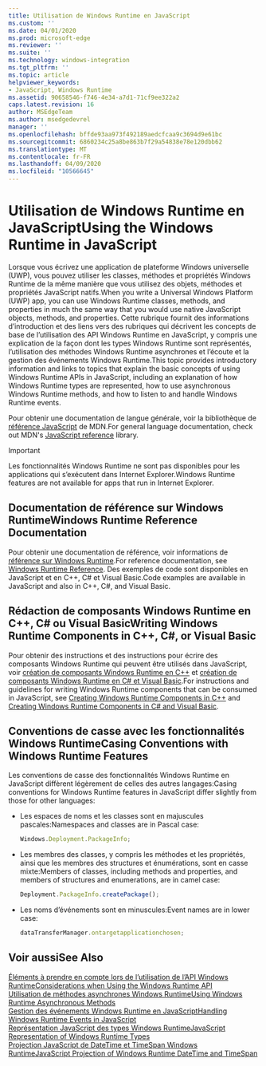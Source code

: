 ```yaml
---
title: Utilisation de Windows Runtime en JavaScript
ms.custom: ''
ms.date: 04/01/2020
ms.prod: microsoft-edge
ms.reviewer: ''
ms.suite: ''
ms.technology: windows-integration
ms.tgt_pltfrm: ''
ms.topic: article
helpviewer_keywords:
- JavaScript, Windows Runtime
ms.assetid: 90658546-f746-4e34-a7d1-71cf9ee322a2
caps.latest.revision: 16
author: MSEdgeTeam
ms.author: msedgedevrel
manager: ''
ms.openlocfilehash: bffde93aa973f492189aedcfcaa9c3694d9e61bc
ms.sourcegitcommit: 6860234c25a8be863b7f29a54838e78e120dbb62
ms.translationtype: MT
ms.contentlocale: fr-FR
ms.lasthandoff: 04/09/2020
ms.locfileid: "10566645"
---
```

# <span data-ttu-id="5b171-102">Utilisation de Windows Runtime en JavaScript</span><span class="sxs-lookup"><span data-stu-id="5b171-102">Using the Windows Runtime in JavaScript</span></span>  

<span data-ttu-id="5b171-103">Lorsque vous écrivez une application de plateforme Windows universelle (UWP), vous pouvez utiliser les classes, méthodes et propriétés Windows Runtime de la même manière que vous utilisez des objets, méthodes et propriétés JavaScript natifs.</span><span class="sxs-lookup"><span data-stu-id="5b171-103">When you write a Universal Windows Platform \(UWP\) app, you can use Windows Runtime classes, methods, and properties in much the same way that you would use native JavaScript objects, methods, and properties.</span></span>  <span data-ttu-id="5b171-104">Cette rubrique fournit des informations d’introduction et des liens vers des rubriques qui décrivent les concepts de base de l’utilisation des API Windows Runtime en JavaScript, y compris une explication de la façon dont les types Windows Runtime sont représentés, l’utilisation des méthodes Windows Runtime asynchrones et l’écoute et la gestion des événements Windows Runtime.</span><span class="sxs-lookup"><span data-stu-id="5b171-104">This topic provides introductory information and links to topics that explain the basic concepts of using Windows Runtime APIs in JavaScript, including an explanation of how Windows Runtime types are represented, how to use asynchronous Windows Runtime methods, and how to listen to and handle Windows Runtime events.</span></span>  

<span data-ttu-id="5b171-105">Pour obtenir une documentation de langue générale, voir la bibliothèque de [référence JavaScript][MDNJavascriptReference] de MDN.</span><span class="sxs-lookup"><span data-stu-id="5b171-105">For general language documentation, check out MDN's [JavaScript reference][MDNJavascriptReference] library.</span></span>  

> [!IMPORTANT]
> <span data-ttu-id="5b171-106">Les fonctionnalités Windows Runtime ne sont pas disponibles pour les applications qui s’exécutent dans Internet Explorer.</span><span class="sxs-lookup"><span data-stu-id="5b171-106">Windows Runtime features are not available for apps that run in Internet Explorer.</span></span>  

## <span data-ttu-id="5b171-107">Documentation de référence sur Windows Runtime</span><span class="sxs-lookup"><span data-stu-id="5b171-107">Windows Runtime Reference Documentation</span></span>  

<span data-ttu-id="5b171-108">Pour obtenir une documentation de référence, voir informations de [référence sur Windows Runtime][UwpApiIndex].</span><span class="sxs-lookup"><span data-stu-id="5b171-108">For reference documentation, see [Windows Runtime Reference][UwpApiIndex].</span></span>  <span data-ttu-id="5b171-109">Des exemples de code sont disponibles en JavaScript et en C++, C# et Visual Basic.</span><span class="sxs-lookup"><span data-stu-id="5b171-109">Code examples are available in JavaScript and also in C++, C#, and Visual Basic.</span></span>  

## <span data-ttu-id="5b171-110">Rédaction de composants Windows Runtime en C++, C# ou Visual Basic</span><span class="sxs-lookup"><span data-stu-id="5b171-110">Writing Windows Runtime Components in C++, C#, or Visual Basic</span></span>  

<span data-ttu-id="5b171-111">Pour obtenir des instructions et des instructions pour écrire des composants Windows Runtime qui peuvent être utilisés dans JavaScript, voir [création de composants Windows Runtime en C++][WindowsUwpWinrtCpp] et [création de composants Windows Runtime en C# et Visual Basic][WindowsUwpWinrtCsharpVb].</span><span class="sxs-lookup"><span data-stu-id="5b171-111">For instructions and guidelines for writing Windows Runtime components that can be consumed in JavaScript, see [Creating Windows Runtime Components in C++][WindowsUwpWinrtCpp] and [Creating Windows Runtime Components in C# and Visual Basic][WindowsUwpWinrtCsharpVb].</span></span>  

## <span data-ttu-id="5b171-112">Conventions de casse avec les fonctionnalités Windows Runtime</span><span class="sxs-lookup"><span data-stu-id="5b171-112">Casing Conventions with Windows Runtime Features</span></span>  

<span data-ttu-id="5b171-113">Les conventions de casse des fonctionnalités Windows Runtime en JavaScript diffèrent légèrement de celles des autres langages:</span><span class="sxs-lookup"><span data-stu-id="5b171-113">Casing conventions for Windows Runtime features in JavaScript differ slightly from those for other languages:</span></span>  

*   <span data-ttu-id="5b171-114">Les espaces de noms et les classes sont en majuscules pascales:</span><span class="sxs-lookup"><span data-stu-id="5b171-114">Namespaces and classes are in Pascal case:</span></span>  
    
    ```javascript
    Windows.Deployment.PackageInfo;
    ```  
    
*   <span data-ttu-id="5b171-115">Les membres des classes, y compris les méthodes et les propriétés, ainsi que les membres des structures et énumérations, sont en casse mixte:</span><span class="sxs-lookup"><span data-stu-id="5b171-115">Members of classes, including methods and properties, and members of structures and enumerations, are in camel case:</span></span>  
    
    ```javascript
    Deployment.PackageInfo.createPackage();
    ```  
    
*   <span data-ttu-id="5b171-116">Les noms d’événements sont en minuscules:</span><span class="sxs-lookup"><span data-stu-id="5b171-116">Event names are in lower case:</span></span>  
    
    ```javascript
    dataTransferManager.ontargetapplicationchosen;
    ```  

## <span data-ttu-id="5b171-117">Voir aussi</span><span class="sxs-lookup"><span data-stu-id="5b171-117">See Also</span></span>  

[<span data-ttu-id="5b171-118">Éléments à prendre en compte lors de l’utilisation de l’API Windows Runtime</span><span class="sxs-lookup"><span data-stu-id="5b171-118">Considerations when Using the Windows Runtime API</span></span>][WindowsRuntimeConsiderationsApi]  
[<span data-ttu-id="5b171-119">Utilisation de méthodes asynchrones Windows Runtime</span><span class="sxs-lookup"><span data-stu-id="5b171-119">Using Windows Runtime Asynchronous Methods</span></span>][WindowsRuntimeAsynchronousMethods]   
[<span data-ttu-id="5b171-120">Gestion des événements Windows Runtime en JavaScript</span><span class="sxs-lookup"><span data-stu-id="5b171-120">Handling Windows Runtime Events in JavaScript</span></span>][WindowsRuntimeEventsJavascript]   
[<span data-ttu-id="5b171-121">Représentation JavaScript des types Windows Runtime</span><span class="sxs-lookup"><span data-stu-id="5b171-121">JavaScript Representation of Windows Runtime Types</span></span>][WindowsRuntimeJavascriptTypes]   
[<span data-ttu-id="5b171-122">Projection JavaScript de DateTime et TimeSpan Windows Runtime</span><span class="sxs-lookup"><span data-stu-id="5b171-122">JavaScript Projection of Windows Runtime DateTime and TimeSpan</span></span>][WindowsRuntimeDatetimeTimespan]  
 
<!-- image links -->  

<!-- links  -->  

[WindowsRuntimeConsiderationsApi]: /microsoft-edge/windows-runtime/considerations-when-using-the-windows-runtime-api "Éléments à prendre en compte lors de l’utilisation de l’API Windows Runtime"  
[WindowsRuntimeEventsJavascript]: /microsoft-edge/windows-runtime/handling-windows-runtime-events-in-javascript "Gestion des événements Windows Runtime en JavaScript"  
[WindowsRuntimeJavascriptTypes]: /microsoft-edge/windows-runtime/javascript-representation-of-windows-runtime-types "Représentation JavaScript des types Windows Runtime"  
[WindowsRuntimeAsynchronousMethods]: /microsoft-edge/windows-runtime/using-windows-runtime-asynchronous-methods "Utilisation de méthodes asynchrones Windows Runtime"  
[WindowsRuntimeDatetimeTimespan]: /microsoft-edge/windows-runtime/windows-runtime-datetime-and-timespan-representations "Représentations DateTime et TimeSpan Windows Runtime"  

[UwpApiIndex]: /uwp/api/index "Espaces de noms UWP Windows"  
[WindowsUwpWinrtCpp]: /windows/uwp/winrt-components/creating-windows-runtime-components-in-cpp "Composants Windows Runtime avec C++/CX"  
[WindowsUwpWinrtCsharpVb]: /windows/uwp/winrt-components/creating-windows-runtime-components-in-csharp-and-visual-basic "Composants Windows Runtime avec C# et Visual Basic"  

[MDNJavascriptReference]: https://developer.mozilla.org/docs/Web/JavaScript/Reference "Référence JavaScript | MDN"  
